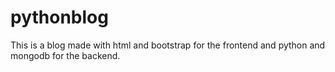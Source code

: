 # pythonblog
This is a blog made with html and bootstrap for the frontend and python and mongodb
 for the backend.

